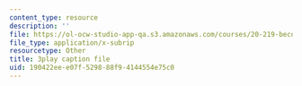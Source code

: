 ```yaml
---
content_type: resource
description: ''
file: https://ol-ocw-studio-app-qa.s3.amazonaws.com/courses/20-219-becoming-the-next-bill-nye-writing-and-hosting-the-educational-show-january-iap-2015/190422eee07f529888f94144554e75c0_es4aS15Y_Ck.vtt
file_type: application/x-subrip
resourcetype: Other
title: 3play caption file
uid: 190422ee-e07f-5298-88f9-4144554e75c0
---
```

